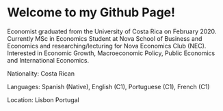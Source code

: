 # Welcome to my Github Page!
Economist graduated from the University of Costa Rica on February 2020. 
Currently MSc in Economics Student at Nova School of Business and Economics and researching/lecturing for Nova Economics Club (NEC). 
Interested in Economic Growth, Macroeconomic Policy, Public Economics and International Economics.

Nationality: Costa Rican 

Languages: Spanish (Native), English (C1), Portuguese (C1), French (C1)

Location: Lisbon Portugal
